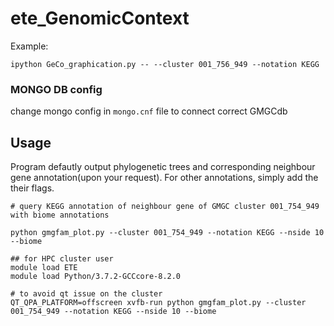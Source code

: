 # ete_GenomicContext



Example:  

`ipython GeCo_graphication.py -- --cluster 001_756_949 --notation KEGG`

### MONGO DB config
change mongo config in `mongo.cnf` file to connect correct GMGCdb

## Usage
Program defautly output phylogenetic trees and corresponding neighbour gene annotation(upon your request). For other annotations, simply add the their flags.


    # query KEGG annotation of neighbour gene of GMGC cluster 001_754_949 with biome annotations

    python gmgfam_plot.py --cluster 001_754_949 --notation KEGG --nside 10 --biome

    ## for HPC cluster user
    module load ETE
    module load Python/3.7.2-GCCcore-8.2.0

    # to avoid qt issue on the cluster
    QT_QPA_PLATFORM=offscreen xvfb-run python gmgfam_plot.py --cluster 001_754_949 --notation KEGG --nside 10 --biome
